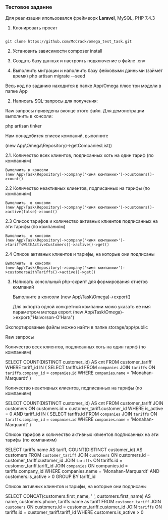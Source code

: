 <h3>Тестовое задание</h3>

<p>Для реализации ипользовался фреймворк <b>Laravel</b>, MySQL, PHP 7.4.3</p>


1. Клонировать проект
<code>
git clone https://github.com/McCrack/omega_test_task.git
</code>

2. Установить зависимости
composer install

3. Создать базу данных и настроить подключение в файле .env

4. Выполнить миграции и наполнить базу фейковыми данными (займет время)
php artisan migrate --seed



Весь код по заданию находится в папке App/Omega плюс три модели в папке App


2. Написать SQL-запросы для получения:

Raw запросы приведены вконце этого файл. Для демонстрации выполнить в консоли:

php artisan tinker

Нам понадобится список компаний, выполните

(new App\Omega\Repository)->getCompaniesList()



2.1. Количество всех клиентов, подписанных хоть на один тариф (по компаниям)
    
    Выполнить в консоли
    (new App\Task\Repository)->company('<имя компании>')->customers()->count()


2.2  Количество неактивных клиентов, подписанных на тарифы (по компаниям)
	
    Выполнить  в консоли	
	(new App\Task\Repository)->company('<имя компании>')->customers()->active(false)->count()


2.3 Список тарифов и количество активных клиентов подписанных на эти тарифы (по 	компаниям)

    Выполнить  в консоли
    (new App\Task\Repository)->company('<имя компании>')->tariffsWithActiveCustomers()->active()->get()

2.4 Список активных клиентов и тарифы, на которые они подписаны
    
    Выполнить  в консоли
    (new App\Task\Repository)->company('<имя компании>')->customersWithTariffs()->active()->get()


3. Написать консольный php-скрипт для формирования отчетов компаний

    Выполните в консоли
    (new App\Task\Omega)->export()


    Для экпорта одной конкретной компании можо указать ее имя параметром метода export
    (new App\Task\Omega)->export("Halvorson-O'Hara")


Экспортированые файлы можно найти в папке storage/app/public



Raw запросы


Количество всех клиентов, подписанных хоть на один тариф (по компаниям)

SELECT
	COUNT(DISTINCT customer_id) AS cnt
FROM
	customer_tariff
WHERE
    tariff_id IN (
	    SELECT
		    tariffs.id
	    FROM `companies`
	    JOIN `tariffs` ON `tariffs`.`company_id` = `companies`.`id`
        WHERE `companies`.`name` = 'Monahan-Marquardt'
    )


Количество неактивных клиентов, подписанных на тарифы (по компаниям)

SELECT
	COUNT(DISTINCT customer_id) AS cnt
FROM
	customer_tariff
JOIN
	customers ON customers.id = customer_tariff.customer_id
WHERE
    is_active = 0
    AND tariff_id IN (
	    SELECT
		    tariffs.id
	    FROM `companies`
	    JOIN `tariffs` ON `tariffs`.`company_id` = `companies`.`id`
        WHERE `companies`.`name` = 'Monahan-Marquardt'
    )

Список тарифов и количество активных клиентов подписанных на эти тарифы (по 	компаниям)

SELECT
    tariffs.name AS tariff,
    COUNT(DISTINCT customer_id) AS customers
FROM
    `customer_tariff`
JOIN
    `customers` ON customers.id = customer_tariff.customer_id
JOIN
    `tariffs` ON tariffs.id = customer_tariff.tariff_id
JOIN
    `companies` ON companies.id = tariffs.company_id
WHERE
    companies.name = 'Monahan-Marquardt'
    AND customers.is_active > 0
GROUP BY tariff_id


Список активных клиентов и тарифы, на которые они подписаны

SELECT
    CONCAT(customers.first_name, ' ', customers.first_name) AS name,
    customers.phone,
    tariffs.name as tariff
FROM
    `customer_tariff`
JOIN
    `customers` ON customers.id = customer_tariff.customer_id
JOIN
    `tariffs` ON tariffs.id = customer_tariff.tariff_id
WHERE
    customers.is_active > 0
